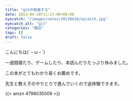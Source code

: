 ```yaml
---
title: "gitの勉強する"
date: 2013-04-10T11:17:00+09:00
eyecatch: "/images/notes/20130410/eycatch.jpg"
eyecatch_alt: "git"
categories: "雑記"
tags: []
draft: false
---
```


こんにちは(´・ω・`)

一週間寝たり、ゲームしたり、本読んだりたっぷり休みました。

この本がとてもわかり易くお薦めです。

先生と教え子のやりとりで進んでいくので追体験できます。

{{< amzn 4798035009 >}}